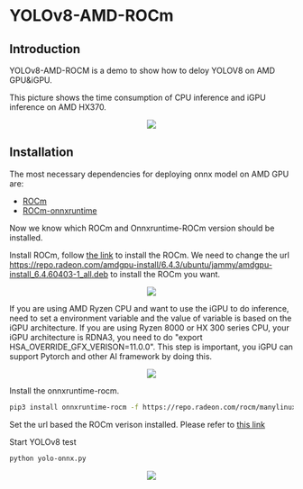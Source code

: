 # YOLOv8-AMD-ROCm

## Introduction
YOLOv8-AMD-ROCM is a demo to show how to deloy YOLOV8 on AMD GPU&iGPU.

This picture shows the time consumption of CPU inference and iGPU inference on AMD HX370.

<div style = "text-align: center">
	<image src = "./images/res.png">
</div>


## Installation
The most necessary dependencies for deploying onnx model on AMD GPU are:
- [ROCm](https://github.com/ROCm/ROCm)
- [ROCm-onnxruntime](https://rocm.docs.amd.com/projects/radeon/en/latest/docs/install/native_linux/install-onnx.html)

Now we know which ROCm and Onnxruntime-ROCm version should be installed.

Install ROCm, follow [the link]( https://rocm.docs.amd.com/projects/install-on-linux/en/latest/install/quick-start.html) to install the ROCm. We need to change the url https://repo.radeon.com/amdgpu-install/6.4.3/ubuntu/jammy/amdgpu-install_6.4.60403-1_all.deb to install the ROCm you want.
<div style="text-align: center">
    <image src = "./images/rocm-version.png">
</div>

If you are using AMD Ryzen CPU and want to use the iGPU to do inference, need to set a environment variable and the value of variable is based on the iGPU architecture. If you are using Ryzen 8000 or HX 300 series CPU, your iGPU architecture is RDNA3, you need to do "export HSA_OVERRIDE_GFX_VERISON=11.0.0". This step is important, you iGPU can support Pytorch and other AI framework by doing this.

<div style="text-align: center">
    <image src = "./images/HSA.png">
</div>

Install the onnxruntime-rocm. 
```bash
pip3 install onnxruntime-rocm -f https://repo.radeon.com/rocm/manylinux/rocm-rel-x.x.x/
```

Set the url based the ROCm verison installed. Please refer to [this link]( https://rocm.docs.amd.com/projects/radeon/en/latest/docs/install/native_linux/install-onnx.html)

Start YOLOv8 test
```bash
python yolo-onnx.py
```

<div style = "text-align: center">
	<image src = "./images/res.png">
</div>
